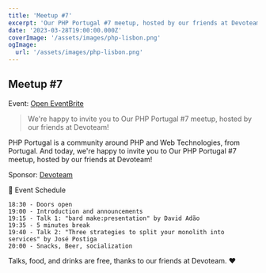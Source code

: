 ```yaml
---
title: 'Meetup #7'
excerpt: 'Our PHP Portugal #7 meetup, hosted by our friends at Devoteam!'
date: '2023-03-28T19:00:00.000Z'
coverImage: '/assets/images/php-lisbon.png'
ogImage:
  url: '/assets/images/php-lisbon.png'
---
```


## Meetup #7

Event: [Open EventBrite](https://www.eventbrite.pt/e/php-portugal-7-at-devoteam-tickets-570946405067)

> We're happy to invite you to Our PHP Portugal #7 meetup, hosted by our friends at Devoteam!

PHP Portugal is a community around PHP and Web Technologies, from Portugal. And today, we're happy to invite you to Our PHP Portugal #7 meetup, hosted by our friends at Devoteam!

Sponsor: [Devoteam](https://www.devoteam.com)

📆 Event Schedule

    18:30 - Doors open
    19:00 - Introduction and announcements
    19:15 - Talk 1: "bard make:presentation" by David Adão
    19:35 - 5 minutes break
    19:40 - Talk 2: "Three strategies to split your monolith into services" by José Postiga
    20:00 - Snacks, Beer, socialization

Talks, food, and drinks are free, thanks to our friends at Devoteam. ❤️
